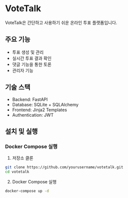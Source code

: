 # VoteTalk
VoteTalk은 간단하고 사용하기 쉬운 온라인 투표 플랫폼입니다.

## 주요 기능
- 투표 생성 및 관리
- 실시간 투표 결과 확인
- 댓글 기능을 통한 토론
- 관리자 기능

## 기술 스택
- Backend: FastAPI
- Database: SQLite + SQLAlchemy
- Frontend: Jinja2 Templates
- Authentication: JWT

## 설치 및 실행
### Docker Compose 실행
1. 저장소 클론
```bash
git clone https://github.com/yourusername/votetalk.git
cd votetalk
```
2. Docker Compose 실행
```bash
docker-compose up -d
```
